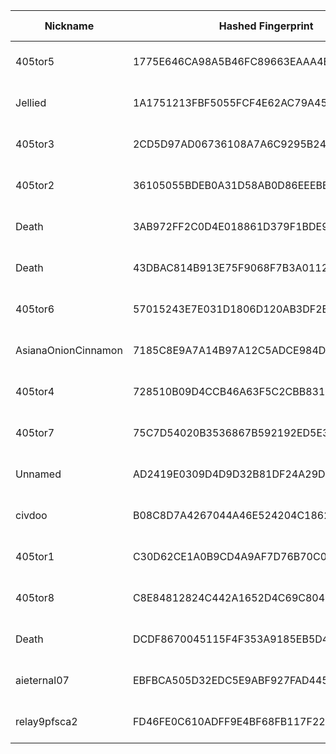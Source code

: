 | Nickname |  Hashed Fingerprint	| Or Addresses | Contact | Running | Flags | Last Seen | First Seen | Last Restarted | Advertised Bandwidth | Platform | Version | Version Status | Recommended Version | Verified hostnames | Exit policy |
|---|---|---|---|---|---|---|---|---|---|---|---|---|---|---|---|
|405tor5 | 1775E646CA98A5B46FC89663EAAA4EFCF2B83829 | ["107.208.159.58:9005"] | N/A | true | Running, V2Dir, Valid | 2025-10-20 15:00:00 | 2025-10-20 03:00:00 | 2025-10-20 02:05:53 | 0 | Tor 0.4.8.19 on Linux | 0.4.8.19 | recommended | true | ["107-208-159-58.lightspeed.okcbok.sbcglobal.net"] | ["reject *:*"]|
|Jellied | 1A1751213FBF5055FCF4E62AC79A453FB4512268 | ["46.224.23.252:443","[2a01:4f8:1c1a:706e::1]:443"] | Jellied@proton.me | true | Running, V2Dir, Valid | 2025-10-20 15:00:00 | 2025-10-20 15:00:00 | 2025-10-20 14:20:05 | 0 | Tor 0.4.8.19 on Linux | 0.4.8.19 | recommended | true | ["static.252.23.224.46.clients.your-server.de"] | ["reject *:*"]|
|405tor3 | 2CD5D97AD06736108A7A6C9295B243418533F60C | ["107.208.159.58:9004"] | N/A | true | Running, V2Dir, Valid | 2025-10-20 15:00:00 | 2025-10-20 02:00:00 | 2025-10-20 01:33:40 | 0 | Tor 0.4.8.19 on Linux | 0.4.8.19 | recommended | true | ["107-208-159-58.lightspeed.okcbok.sbcglobal.net"] | ["reject *:*"]|
|405tor2 | 36105055BDEB0A31D58AB0D86EEEBBD9E2648B92 | ["107.208.159.58:9002"] | N/A | true | Running, V2Dir, Valid | 2025-10-20 15:00:00 | 2025-10-20 02:00:00 | 2025-10-20 01:14:18 | 0 | Tor 0.4.8.19 on Linux | 0.4.8.19 | recommended | true | ["107-208-159-58.lightspeed.okcbok.sbcglobal.net"] | ["reject *:*"]|
|Death | 3AB972FF2C0D4E018861D379F1BDE9A796D6B12C | ["15.204.199.12:47474"] | nobody | true | Running, Valid | 2025-10-20 15:00:00 | 2025-10-20 15:00:00 | 2025-10-20 14:39:34 | 0 | Tor 0.4.8.16 on Linux | 0.4.8.16 | recommended | true | N/A | ["reject *:*"]|
|Death | 43DBAC814B913E75F9068F7B3A01126E92BA88AF | ["15.204.199.12:47474"] | nobody | true | Running, Valid | 2025-10-20 15:00:00 | 2025-10-20 15:00:00 | 2025-10-20 14:34:31 | 0 | Tor 0.4.8.16 on Linux | 0.4.8.16 | recommended | true | N/A | ["reject *:*"]|
|405tor6 | 57015243E7E031D1806D120AB3DF2B41F8C4173A | ["107.208.159.58:9006"] | N/A | true | Running, V2Dir, Valid | 2025-10-20 15:00:00 | 2025-10-20 04:00:00 | 2025-10-20 03:07:07 | 0 | Tor 0.4.8.19 on Linux | 0.4.8.19 | recommended | true | ["107-208-159-58.lightspeed.okcbok.sbcglobal.net"] | ["reject *:*"]|
|AsianaOnionCinnamon | 7185C8E9A7A14B97A12C5ADCE984D72D1789B7C5 | ["211.253.30.164:443"] | Anonymous Korean <heavy.hope1843@fastmail.com> | true | Running, Valid | 2025-10-20 15:00:00 | 2025-10-20 14:00:00 | 2025-10-20 13:37:30 | 0 | Tor 0.4.8.18 on Linux | 0.4.8.18 | recommended | true | N/A | ["reject *:*"]|
|405tor4 | 728510B09D4CCB46A63F5C2CBB831F0678DE81A2 | ["107.208.159.58:9003"] | N/A | true | Running, V2Dir, Valid | 2025-10-20 15:00:00 | 2025-10-20 03:00:00 | 2025-10-20 02:15:56 | 0 | Tor 0.4.8.19 on Linux | 0.4.8.19 | recommended | true | ["107-208-159-58.lightspeed.okcbok.sbcglobal.net"] | ["reject *:*"]|
|405tor7 | 75C7D54020B3536867B592192ED5E3A534D47840 | ["107.208.159.58:9007"] | N/A | true | Running, V2Dir, Valid | 2025-10-20 15:00:00 | 2025-10-20 04:00:00 | 2025-10-20 03:37:22 | 0 | Tor 0.4.8.19 on Linux | 0.4.8.19 | recommended | true | ["107-208-159-58.lightspeed.okcbok.sbcglobal.net"] | ["reject *:*"]|
|Unnamed | AD2419E0309D4D9D32B81DF24A29DDAF7ADC0106 | ["170.187.150.59:9001","[2600:3c02::2000:79ff:fe5a:7a7c]:9001"] | N/A | false | Running, V2Dir, Valid | 2025-10-20 14:00:00 | 2025-10-20 14:00:00 | 2025-10-20 13:29:50 | 0 | Tor 0.4.8.10 on Linux | 0.4.8.10 | recommended | true | N/A | ["reject *:*"]|
|civdoo | B08C8D7A4267044A46E524204C1862B2D1D00464 | ["104.59.6.245:443"] | misterpickymcperson@gmail.com | false | Running, Valid | 2025-10-20 03:00:00 | 2025-10-20 03:00:00 | 2025-10-20 02:13:49 | 0 | Tor 0.4.8.19 on Linux | 0.4.8.19 | recommended | true | ["104-59-6-245.lightspeed.sndgca.sbcglobal.net"] | ["reject *:*"]|
|405tor1 | C30D62CE1A0B9CD4A9AF7D76B70C083A5BED97D7 | ["107.208.159.58:9001"] | N/A | true | Running, V2Dir, Valid | 2025-10-20 15:00:00 | 2025-10-20 02:00:00 | 2025-10-20 00:52:25 | 0 | Tor 0.4.8.19 on Linux | 0.4.8.19 | recommended | true | ["107-208-159-58.lightspeed.okcbok.sbcglobal.net"] | ["reject *:*"]|
|405tor8 | C8E84812824C442A1652D4C69C80430B4827D924 | ["107.208.159.58:9008"] | N/A | true | Running, V2Dir, Valid | 2025-10-20 15:00:00 | 2025-10-20 05:00:00 | 2025-10-20 04:11:43 | 0 | Tor 0.4.8.19 on Linux | 0.4.8.19 | recommended | true | ["107-208-159-58.lightspeed.okcbok.sbcglobal.net"] | ["reject *:*"]|
|Death | DCDF8670045115F4F353A9185EB5D4E1A79D5E37 | ["15.204.199.12:47474"] | nobody | true | Running, Valid | 2025-10-20 15:00:00 | 2025-10-20 15:00:00 | 2025-10-20 14:37:42 | 0 | Tor 0.4.8.16 on Linux | 0.4.8.16 | recommended | true | N/A | ["reject *:*"]|
|aieternal07 | EBFBCA505D32EDC5E9ABF927FAD44576330FFCE7 | ["194.59.204.74:9001"] | E2F404D23F750CA6E616764E61B9C42FB3292DE0 \\| qatsi4223 \\| qatsi4223 _/ at /_ gmail.com | true | Running, V2Dir, Valid | 2025-10-20 15:00:00 | 2025-10-20 12:00:00 | 2025-10-20 10:43:20 | 0 | Tor 0.4.8.19 on Linux | 0.4.8.19 | recommended | true | ["dheldarul.genmeta.eu"] | ["reject *:*"]|
|relay9pfsca2 | FD46FE0C610ADFF9E4BF68FB117F22397C3A1C69 | ["170.39.49.50:9001","[2a07:54c1:8c31:100:1266:6aff:fe58:afea]:9001"] | 9pfs (base64 aEBoYWNrY2x1Yi5hcHA= to contact) | true | Running, V2Dir, Valid | 2025-10-20 15:00:00 | 2025-10-20 05:00:00 | 2025-10-20 09:00:05 | 0 | Tor 0.4.8.16 on Linux | 0.4.8.16 | recommended | true | N/A | ["reject *:*"]|
